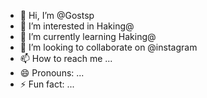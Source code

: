 - 👋 Hi, I’m @Gostsp
- 👀 I’m interested in Haking@
- 🌱 I’m currently learning Haking@
- 💞️ I’m looking to collaborate on @instagram
- 📫 How to reach me ...
- 😄 Pronouns: ...
- ⚡ Fun fact: ...

<!---
Gostsp/Gostsp is a ✨ special ✨ repository because its `README.md` (this file) appears on your GitHub profile.
You can click the Preview link to take a look at your changes.
--->

